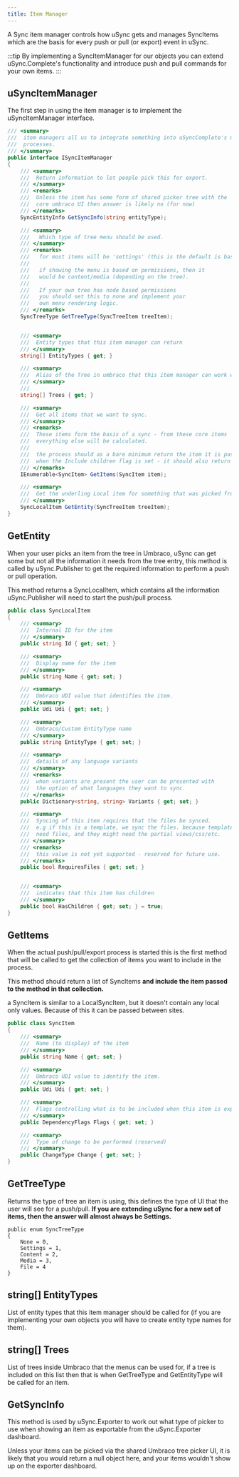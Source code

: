 ```yaml
---
title: Item Manager
---
```


A Sync item manager controls how uSync gets and manages SyncItems which are the basis for every push or pull (or export) event in uSync.

:::tip
By implementing a SyncItemManager for our objects you can extend uSync.Complete's functionality and introduce push and pull commands for your own items.
:::

## uSyncItemManager
The first step in using the item manager is to implement the uSyncItemManager interface.

```cs
/// <summary>
///  item managers all us to integrate something into uSyncComplete's menus and 
///  processes. 
/// </summary>
public interface ISyncItemManager
{
    /// <summary>
    ///  Return information to let people pick this for export.
    /// </summary>
    /// <remarks>
    ///  Unless the item has some form of shared picker tree with the
    ///  core umbraco UI then answer is likely no (for now)
    /// </remarks>
    SyncEntityInfo GetSyncInfo(string entityType);

    /// <summary>
    ///   Which type of tree menu should be used. 
    /// </summary>
    /// <remarks> 
    ///   for most items will be 'settings' (this is the default is base class).
    ///   
    ///   if showing the menu is based on permissions, then it 
    ///   would be content/media (depending on the tree).
    ///   
    ///   If your own tree has node based permissions
    ///   you should set this to none and implement your 
    ///   own menu rendering logic. 
    /// </remarks>
    SyncTreeType GetTreeType(SyncTreeItem treeItem);


    /// <summary>
    ///  Entity types that this item manager can return
    /// </summary>
    string[] EntityTypes { get; }

    /// <summary>
    ///  Alias of the Tree in umbraco that this item manager can work with
    /// </summary>
    /// 
    string[] Trees { get; }

    /// <summary>
    ///  Get all items that we want to sync. 
    /// </summary>
    /// <remarks>
    ///  These items form the basis of a sync - from these core items 
    ///  everything else will be calculated. 
    ///  
    ///  the process should as a bare minimum return the item it is passed, 
    ///  when the Include children flag is set - it should also return children. 
    /// </remarks>
    IEnumerable<SyncItem> GetItems(SyncItem item);

    /// <summary>
    ///  Get the underling Local item for something that was picked from the tree.
    /// </summary>
    SyncLocalItem GetEntity(SyncTreeItem treeItem);
}
```

## GetEntity
When your user picks an item from the tree in Umbraco, uSync can get some but not all the information it needs from the tree entry,
this method is called by uSync.Publisher to get the required information to perform a push or pull operation.

This method returns a SyncLocalItem, which contains all the information uSync.Publisher will need to start the push/pull process.

```cs
public class SyncLocalItem
{
    /// <summary>
    ///  Internal ID for the item
    /// </summary>
    public string Id { get; set; }

    /// <summary>
    ///  Display name for the item
    /// </summary>
    public string Name { get; set; }

    /// <summary>
    ///  Umbraco UDI value that identifies the item.
    /// </summary>
    public Udi Udi { get; set; } 

    /// <summary>
    ///  Umbraco/Custom EntityType name
    /// </summary>
    public string EntityType { get; set; }

    /// <summary>
    ///  details of any language variants
    /// </summary>
    /// <remarks>
    ///  when variants are present the user can be presented with 
    ///  the option of what languages they want to sync.
    /// </remarks>
    public Dictionary<string, string> Variants { get; set; }

    /// <summary>
    ///  Syncing of this item requires that the files be synced. 
    ///  e.g if this is a template, we sync the files. because templates
    ///  need files, and they might need the partial views/css/etc.
    /// </summary>
    /// <remarks>
    ///  this value is not yet supported - reserved for future use.
    /// </remarks>
    public bool RequiresFiles { get; set; }


    /// <summary>
    ///  indicates that this item has children
    /// </summary>
    public bool HasChildren { get; set; } = true;  
}
```

## GetItems
When the actual push/pull/export process is started this is the first method that will be called to get the collection of items you want to include in the process.

This method should return a list of SyncItems __and include the item passed to the method in that collection.__

a SyncItem is similar to a LocalSyncItem, but it doesn't contain any local only values. Because of this it can be passed between sites.

```cs
public class SyncItem
{
    /// <summary>
    ///  Name (to display) of the item
    /// </summary>
    public string Name { get; set; }

    /// <summary>
    ///  Umbraco UDI value to identify the item.
    /// </summary>
    public Udi Udi { get; set; }

    /// <summary>
    ///  Flags controlling what is to be included when this item is exported
    /// </summary>
    public DependencyFlags Flags { get; set; }

    /// <summary>
    ///  Type of change to be performed (reserved)
    /// </summary>
    public ChangeType Change { get; set; }
}
```


## GetTreeType 
Returns the type of tree an item is using, this defines the type of UI that the user will see for a push/pull. __If you are extending uSync for a new set of items, then the answer will almost always be Settings.__

```
public enum SyncTreeType
{
    None = 0,
    Settings = 1,
    Content = 2,
    Media = 3,
    File = 4
}
```

## string[] EntityTypes
List of entity types that this item manager should be called for (if you are implementing your own objects you will have to create entity type names for them).

## string[] Trees
List of trees inside Umbraco that the menus can be used for, if a tree is included on this list then that is when GetTreeType and GetEntityType will be called for an item.

## GetSyncInfo
This method is used by uSync.Exporter to work out what type of picker to use when showing an item as exportable from the uSync.Exporter dashboard. 

Unless your items can be picked via the shared Umbraco tree picker UI, it is likely that
you would return a null object here, and your items wouldn't show up on the exporter dashboard.
